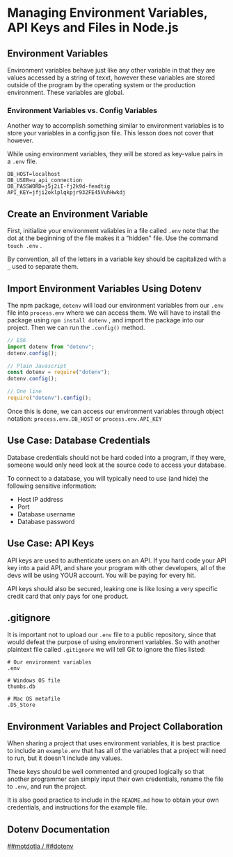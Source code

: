 # Managing Environment Variables, API Keys and Files in Node.js

## Environment Variables

Environment variables behave just like any other variable in that they are values accessed by a string of texxt, however these variables are stored outside of the program by the operating system or the production environment. These variables are global.

### Environment Variables vs. Config Variables

Another way to accomplish something similar to environment variables is to store your variables in a config.json file. This lesson does not cover that however.

While using environment variables, they will be stored as key-value pairs in a `.env` file.

```plaintext
DB_HOST=localhost
DB_USER=u_api_connection
DB_PASSWORD=j5j2iI-fj2k9d-feadtig
API_KEY=jfji2oklplqkpjr932FE45VuhHwkdj
```

## Create an Environment Variable

First, initialize your environment valiables in a file called `.env` note that the dot at the beginning of the file makes it a "hidden" file. Use the command `touch .env` .

By convention, all of the letters in a variable key should be capitalized with a `_` used to separate them.

## Import Environment Variables Using Dotenv

The npm package, `dotenv` will load our environment variables from our `.env` file into `process.env` where we can access them. We will have to install the package using `npm install dotenv` , and import the package into our project. Then we can run the `.config()` method.

```javascript
// ES6
import dotenv from "dotenv";
dotenv.config();

// Plain Javascript
const dotenv = require("dotenv");
dotenv.config();

// One line
require("dotenv").config();
```

Once this is done, we can access our environment variables through object notation: `process.env.DB_HOST` or `process.env.API_KEY`

## Use Case: Database Credentials

Database credentials should not be hard coded into a program, if they were, someone would only need look at the source code to access your database.

To connect to a database, you will typically need to use (and hide) the following sensitive information:

- Host IP address
- Port
- Database username
- Database password

## Use Case: API Keys

API keys are used to authenticate users on an API. If you hard code your API key into a paid API, and share your program with other developers, all of the devs will be using YOUR account. You will be paying for every hit.

API keys should also be secured, leaking one is like losing a very specific credit card that only pays for one product.

## .gitignore

It is important not to upload our `.env` file to a public repository, since that would defeat the purpose of using environment variables. So with another plaintext file called `.gitignore` we will tell Git to ignore the files listed:

```plaintext
# Our environment variables
.env

# Windows OS file
thumbs.db

# Mac OS metafile
.DS_Store
```

## Environment Variables and Project Collaboration

When sharing a project that uses environment variables, it is best practice to include an `example.env` that has all of the variables that a project will need to run, but it doesn't include any values.

These keys should be well commented and grouped logically so that another programmer can simply input their own credentials, rename the file to `.env`, and run the project.

It is also good practice to include in the `README.md` how to obtain your own credentials, and instructions for the example file.

## Dotenv Documentation

[##motdotla / ##dotenv](https://github.com/motdotla/dotenv#readme)

